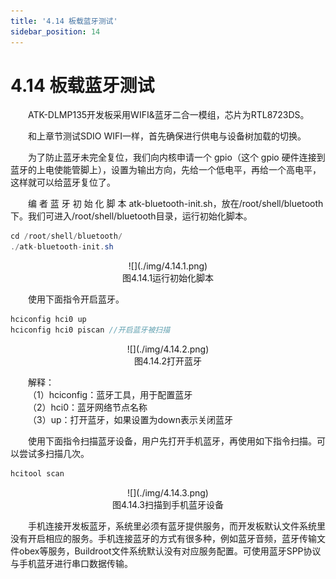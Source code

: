 ```yaml
---
title: '4.14 板载蓝牙测试'
sidebar_position: 14
---
```


# 4.14 板载蓝牙测试

&emsp;&emsp;ATK-DLMP135开发板采用WIFI&蓝牙二合一模组，芯片为RTL8723DS。

&emsp;&emsp;和上章节测试SDIO WIFI一样，首先确保进行供电与设备树加载的切换。

&emsp;&emsp;为了防止蓝牙未完全复位，我们向内核申请一个 gpio（这个 gpio 硬件连接到蓝牙的上电使能管脚上），设置为输出方向，先给一个低电平，再给一个高电平，这样就可以给蓝牙复位了。

&emsp;&emsp;编 者 蓝 牙 初 始 化 脚 本 atk-bluetooth-init.sh，放在/root/shell/bluetooth下。我们可进入/root/shell/bluetooth目录，运行初始化脚本。

```c#
cd /root/shell/bluetooth/
./atk-bluetooth-init.sh
```

<center>
![](./img/4.14.1.png)<br />
图4.14.1运行初始化脚本
</center>

&emsp;&emsp;使用下面指令开启蓝牙。

```c#
hciconfig hci0 up
hciconfig hci0 piscan //开启蓝牙被扫描
```

<center>
![](./img/4.14.2.png)<br />
图4.14.2打开蓝牙
</center>

&emsp;&emsp;解释：<br />
&emsp;&emsp;（1）hciconfig：蓝牙工具，用于配置蓝牙<br />
&emsp;&emsp;（2）hci0：蓝牙网络节点名称<br />
&emsp;&emsp;（3）up：打开蓝牙，如果设置为down表示关闭蓝牙

&emsp;&emsp;使用下面指令扫描蓝牙设备，用户先打开手机蓝牙，再使用如下指令扫描。可以尝试多扫描几次。

```c#
hcitool scan
```

<center>
![](./img/4.14.3.png)<br />
图4.14.3扫描到手机蓝牙设备
</center>

&emsp;&emsp;手机连接开发板蓝牙，系统里必须有蓝牙提供服务，而开发板默认文件系统里没有开启相应的服务。手机连接蓝牙的方式有很多种，例如蓝牙音频，蓝牙传输文件obex等服务，Buildroot文件系统默认没有对应服务配置。可使用蓝牙SPP协议与手机蓝牙进行串口数据传输。